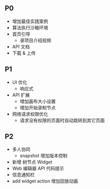 ## P0
- 增加最佳实践案例
- 算法执行沙箱环境
- 首页引导
  - 录项目介绍视频
- API 文档
- 下载 & 上传

## P1
- UI 优化
  - 响应式
- API 扩展
  - 增加画布大小设置
  - 增加开始录制节点
- 网络请求权限优化
  - 请求没有权限的页面时自动跳转到其它页面

## P2
- 多人协同
  - snapshot 增加版本控制
- 新增 树节点 Widget 
- Web 编辑器 API 代码提示
- 信息通知栏
- add widget action 增加回放动画